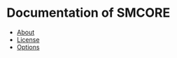 # Documentation of SMCORE

- [About][doc_about]
- [License][doc_license]
- [Options][doc_options]

[doc_about]: ./about.md
[doc_license]: ./license.md
[doc_options]: ./options.md
